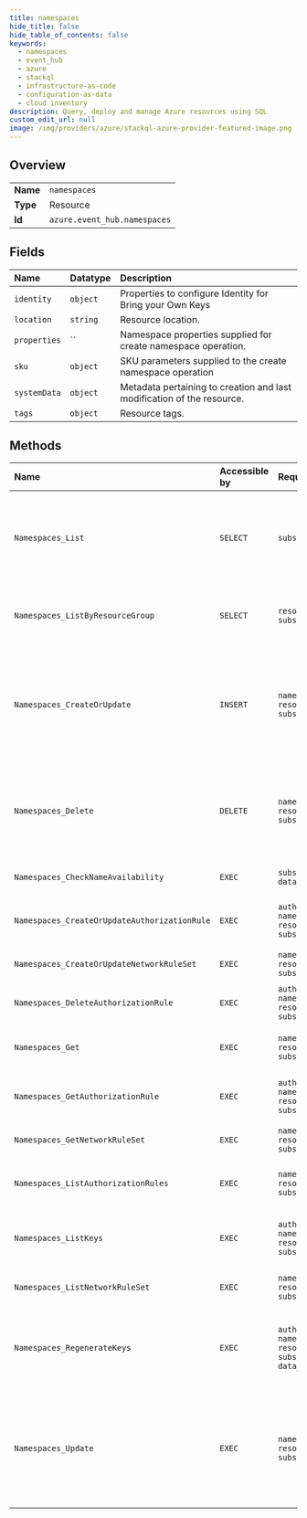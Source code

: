 ```yaml
---
title: namespaces
hide_title: false
hide_table_of_contents: false
keywords:
  - namespaces
  - event_hub
  - azure    
  - stackql
  - infrastructure-as-code
  - configuration-as-data
  - cloud inventory
description: Query, deploy and manage Azure resources using SQL
custom_edit_url: null
image: /img/providers/azure/stackql-azure-provider-featured-image.png
---
```

  
    

## Overview
<table><tbody>
<tr><td><b>Name</b></td><td><code>namespaces</code></td></tr>
<tr><td><b>Type</b></td><td>Resource</td></tr>
<tr><td><b>Id</b></td><td><code>azure.event_hub.namespaces</code></td></tr>
</tbody></table>

## Fields
| Name | Datatype | Description |
|:-----|:---------|:------------|
| `identity` | `object` | Properties to configure Identity for Bring your Own Keys |
| `location` | `string` | Resource location. |
| `properties` | `` | Namespace properties supplied for create namespace operation. |
| `sku` | `object` | SKU parameters supplied to the create namespace operation |
| `systemData` | `object` | Metadata pertaining to creation and last modification of the resource. |
| `tags` | `object` | Resource tags. |
## Methods
| Name | Accessible by | Required Params | Description |
|:-----|:--------------|:----------------|:------------|
| `Namespaces_List` | `SELECT` | `subscriptionId` | Lists all the available Namespaces within a subscription, irrespective of the resource groups. |
| `Namespaces_ListByResourceGroup` | `SELECT` | `resourceGroupName, subscriptionId` | Lists the available Namespaces within a resource group. |
| `Namespaces_CreateOrUpdate` | `INSERT` | `namespaceName, resourceGroupName, subscriptionId` | Creates or updates a namespace. Once created, this namespace's resource manifest is immutable. This operation is idempotent. |
| `Namespaces_Delete` | `DELETE` | `namespaceName, resourceGroupName, subscriptionId` | Deletes an existing namespace. This operation also removes all associated resources under the namespace. |
| `Namespaces_CheckNameAvailability` | `EXEC` | `subscriptionId, data__name` | Check the give Namespace name availability. |
| `Namespaces_CreateOrUpdateAuthorizationRule` | `EXEC` | `authorizationRuleName, namespaceName, resourceGroupName, subscriptionId` | Creates or updates an AuthorizationRule for a Namespace. |
| `Namespaces_CreateOrUpdateNetworkRuleSet` | `EXEC` | `namespaceName, resourceGroupName, subscriptionId` | Create or update NetworkRuleSet for a Namespace. |
| `Namespaces_DeleteAuthorizationRule` | `EXEC` | `authorizationRuleName, namespaceName, resourceGroupName, subscriptionId` | Deletes an AuthorizationRule for a Namespace. |
| `Namespaces_Get` | `EXEC` | `namespaceName, resourceGroupName, subscriptionId` | Gets the description of the specified namespace. |
| `Namespaces_GetAuthorizationRule` | `EXEC` | `authorizationRuleName, namespaceName, resourceGroupName, subscriptionId` | Gets an AuthorizationRule for a Namespace by rule name. |
| `Namespaces_GetNetworkRuleSet` | `EXEC` | `namespaceName, resourceGroupName, subscriptionId` | Gets NetworkRuleSet for a Namespace. |
| `Namespaces_ListAuthorizationRules` | `EXEC` | `namespaceName, resourceGroupName, subscriptionId` | Gets a list of authorization rules for a Namespace. |
| `Namespaces_ListKeys` | `EXEC` | `authorizationRuleName, namespaceName, resourceGroupName, subscriptionId` | Gets the primary and secondary connection strings for the Namespace. |
| `Namespaces_ListNetworkRuleSet` | `EXEC` | `namespaceName, resourceGroupName, subscriptionId` | Gets NetworkRuleSet for a Namespace. |
| `Namespaces_RegenerateKeys` | `EXEC` | `authorizationRuleName, namespaceName, resourceGroupName, subscriptionId, data__keyType` | Regenerates the primary or secondary connection strings for the specified Namespace. |
| `Namespaces_Update` | `EXEC` | `namespaceName, resourceGroupName, subscriptionId` | Creates or updates a namespace. Once created, this namespace's resource manifest is immutable. This operation is idempotent. |

